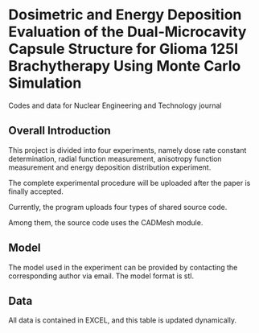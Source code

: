 # Dosimetric and Energy Deposition Evaluation of the Dual-Microcavity Capsule Structure for Glioma 125I Brachytherapy Using Monte Carlo Simulation
Codes and data for Nuclear Engineering and Technology journal 

## Overall Introduction
This project is divided into four experiments, namely dose rate constant determination, radial function measurement, anisotropy function measurement and energy deposition distribution experiment.

The complete experimental procedure will be uploaded after the paper is finally accepted.

Currently, the program uploads four types of shared source code.

Among them, the source code uses the CADMesh module.

## Model
The model used in the experiment can be provided by contacting the corresponding author via email. The model format is stl.

## Data
All data is contained in EXCEL, and this table is updated dynamically.
